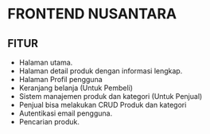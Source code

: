 # FRONTEND NUSANTARA

## FITUR ##

- Halaman utama.
- Halaman detail produk dengan informasi lengkap.
- Halaman Profil pengguna
- Keranjang belanja (Untuk Pembeli)
- Sistem manajemen produk dan kategori (Untuk Penjual)
- Penjual bisa melakukan CRUD Produk dan kategori
- Autentikasi email pengguna.
- Pencarian produk.

